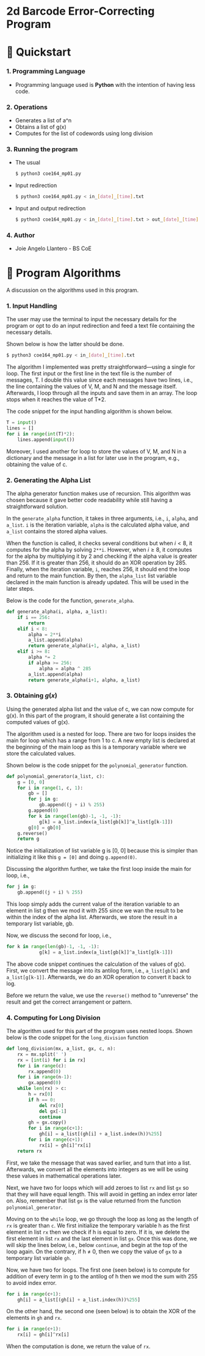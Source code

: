 # 2d Barcode Error-Correcting Program

# 🚀 Quickstart

### 1. Programming Language

- Programming language used is **Python** with the intention of having less code.

### 2. Operations

- Generates a list of a^n
- Obtains a list of g(x)
- Computes for the list of codewords using long division

### 3. Running the program

- The usual

    ```bash
    $ python3 coe164_mp01.py 
    ```

- Input redirection

    ```bash
    $ python3 coe164_mp01.py < in_[date]_[time].txt 
    ```

- Input and output redirection

    ```bash
    $ python3 coe164_mp01.py < in_[date]_[time].txt > out_[date]_[time].txt
    ```

### 4. Author

- Joie Angelo Llantero - BS CoE

# 🧮 Program Algorithms

A discussion on the algorithms used in this program.

### 1. Input Handling

The user may use the terminal to input the necessary details for the program or opt to do an input redirection and feed a text file containing the necessary details. 

Shown below is how the latter should be done.

```bash
$ python3 coe164_mp01.py < in_[date]_[time].txt 
```

The algorithm I implemented was pretty straightforward—using a single for loop. The first input or the first line in the text file is the number of messages, T. I double this value since each messages have two lines, i.e., the line containing the values of V, M, and N and the message itself.  Afterwards, I loop through all the inputs and save them in an array. The loop stops when it reaches the value of T*2. 

The code snippet for the input handling algorithm is shown below.

```python
T = input()
lines = []
for i in range(int(T)*2):
    lines.append(input())
```

Moreover, I used another for loop to store the values of V, M, and N in a dictionary and the message in a list for later use in the program, e.g., obtaining the value of c.

### 2. Generating the Alpha List

The alpha generator function makes use of recursion. This algorithm was chosen because it gave better code readability while still having a straightforward solution. 

In the `generate_alpha` function, it takes in three arguments, i.e., `i`, `alpha`, and `a_list`. `i` is the iteration variable, `alpha` is the calculated alpha value, and `a_list` contains the stored alpha values. 

When the function is called, it checks several conditions but when $i < 8$, it computes for the alpha by solving `2**i`. However, when $i ≥ 8$, it computes for the alpha by multiplying it by 2 and checking if the alpha value is greater than 256. If it is greater than 256, it should do an XOR operation by 285. Finally, when the iteration variable, `i`, reaches 256, it should end the loop and return to the main function. By then, the `alpha_list` list variable declared in the main function is already updated. This will be used in the later steps.

Below is the code for the function, `generate_alpha`.

```python
def generate_alpha(i, alpha, a_list):
    if i == 256:
        return
    elif i < 8:
        alpha = 2**i
        a_list.append(alpha)
        return generate_alpha(i+1, alpha, a_list)
    elif i >= 8:
        alpha *= 2
        if alpha >= 256:
            alpha = alpha ^ 285
        a_list.append(alpha)
        return generate_alpha(i+1, alpha, a_list)
```

### 3. Obtaining $g(x)$

Using the generated alpha list and the value of c, we can now compute for g(x). In this part of the program, it should generate a list containing the computed values of g(x).

The algorithm used is a nested for loop. There are two for loops insides the main for loop which has a range from 1 to c. A new empty list is declared at the beginning of the main loop as this is a temporary variable where we store the calculated values. 

Shown below is the code snippet for the `polynomial_generator` function.

```python
def polynomial_generator(a_list, c):
    g = [0, 0]
    for i in range(1, c, 1):
        gb = []
        for j in g:
            gb.append((j + i) % 255)
        g.append(0)
        for k in range(len(gb)-1, -1, -1):
            g[k] = a_list.index(a_list[gb[k]]^a_list[g[k-1]])
        g[0] = gb[0]
    g.reverse()
    return g
```

Notice the initialization of list variable g is [0, 0] because this is simpler than initializing it like this `g = [0]` and doing `g.append(0)`.

Discussing the algorithm further, we take the first loop inside the main for loop, i.e., 

```python
for j in g:
    gb.append((j + i) % 255)
```

This loop simply adds the current value of the iteration variable to an element in list g then we mod it with 255 since we wan the result to be within the index of the alpha list. Afterwards, we store the result in a temporary list variable, gb.

Now, we discuss the second for loop, i.e., 

```python
for k in range(len(gb)-1, -1, -1):
            g[k] = a_list.index(a_list[gb[k]]^a_list[g[k-1]])
```

The above code snippet continues the calculation of the values of g(x). First, we convert the message into its antilog form, i.e., `a_list[gb[k]` and `a_list[g[k-1]]`. Afterwards, we do an XOR operation to convert it back to log.

Before we return the value, we use the `reverse()` method to "unreverse" the result and get the correct arrangement or pattern.

### 4. Computing for Long Division

The algorithm used for this part of the program uses nested loops. Shown below is the code snippet for the `long_division` function

```python
def long_division(mx, a_list, gx, c, n):
    rx = mx.split(' ')
    rx = [int(i) for i in rx]
    for i in range(c):
        rx.append(0)
    for i in range(n-1):
        gx.append(0)
    while len(rx) > c:
        h = rx[0]
        if h == 0:
            del rx[0]
            del gx[-1]
            continue
        gh = gx.copy()
        for i in range(c+1):
            gh[i] = a_list[(gh[i] + a_list.index(h))%255]
        for i in range(c+1):
            rx[i] = gh[i]^rx[i]
    return rx
```

First, we take the message that was saved earlier, and turn that into a list. Afterwards, we convert all the elements into integers as we will be using these values in mathematical operations later.

Next, we have two for loops which will add zeroes to list `rx` and list `gx` so that they will have equal length. This will avoid in getting an index error later on. Also, remember that list `gx` is the value returned from the function `polynomial_generator`. 

Moving on to the `while` loop, we go through the loop as long as the length of `rx` is greater than `c`. We first initialize the temporary variable h as the first element in list `rx` then we check if h is equal to zero. If it is, we delete the first element in list `rx` and the last element in list `gx`. Once this was done, we will skip the lines below, i.e., below `continue`, and begin at the top of the loop again. On the contrary, if h ≠ 0, then we copy the value of `gx` to a temporary list variable `gh`. 

Now, we have two for loops. The first one (seen below) is to compute for addition of every term in g to the antilog of h then we mod the sum with 255 to avoid index error.

```python
for i in range(c+1):
    gh[i] = a_list[(gh[i] + a_list.index(h))%255]
```

On the other hand, the second one (seen below) is to obtain the XOR of the elements in `gh` and `rx`. 

```python
for i in range(c+1):
    rx[i] = gh[i]^rx[i]
```

When the computation is done, we return the value of `rx`.
